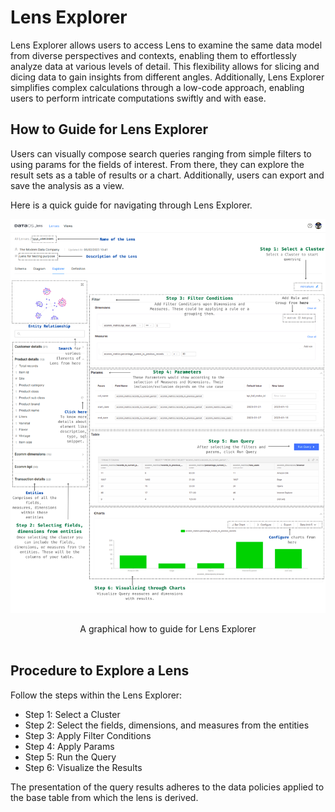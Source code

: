 # Lens Explorer

Lens Explorer allows users to access Lens to examine the same data model from diverse perspectives and contexts, enabling them to effortlessly analyze data at various levels of detail. This flexibility allows for slicing and dicing data to gain insights from different angles. Additionally, Lens Explorer simplifies complex calculations through a low-code approach, enabling users to perform intricate computations swiftly and with ease.

## How to Guide for Lens Explorer

Users can visually compose search queries ranging from simple filters to using params for the fields of interest. From there, they can explore the result sets as a table of results or a chart. Additionally,  users can export and save the analysis as a view.

Here is a quick guide for navigating through Lens Explorer.
 
<center>

![A graphical how to guide for Lens Explorer](./guide_lens_explorer.png)

</center>

<figcaption align = "center">A graphical how to guide for Lens Explorer</figcaption>
<br>

## Procedure to Explore a Lens

Follow the steps within the Lens Explorer:

- Step 1: Select a Cluster
- Step 2: Select the fields, dimensions, and measures from the entities
- Step 3: Apply Filter Conditions
- Step 4: Apply Params
- Step 5: Run the Query
- Step 6: Visualize the Results
<aside class="callout">
The presentation of the query results adheres to the data policies applied to the base table from which the lens is derived.
</aside>